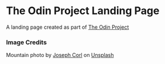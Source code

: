 # The Odin Project Landing Page

A landing page created as part of [The Odin Project](https://www.theodinproject.com/lessons/foundations-landing-page)

### Image Credits
Mountain photo by [Joseph Corl](https://unsplash.com/@jcorl?utm_content=creditCopyText&utm_medium=referral&utm_source=unsplash) on [Unsplash](https://unsplash.com/photos/a-mountain-covered-in-snow-and-clouds-under-a-cloudy-sky-em_aAn2T-wk?utm_content=creditCopyText&utm_medium=referral&utm_source=unsplash)
